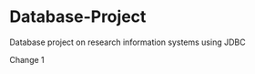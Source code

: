 Database-Project
================

Database project on research information systems using JDBC

Change 1
